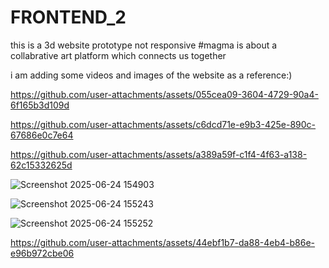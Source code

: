 # FRONTEND_2
this is a 3d website prototype not responsive
#magma is about a collabrative art platform which connects us together


i am adding some videos and images of the website as a reference:)

https://github.com/user-attachments/assets/055cea09-3604-4729-90a4-6f165b3d109d

https://github.com/user-attachments/assets/c6dcd71e-e9b3-425e-890c-67686e0c7e64

https://github.com/user-attachments/assets/a389a59f-c1f4-4f63-a138-62c15332625d

![Screenshot 2025-06-24 154903](https://github.com/user-attachments/assets/6af33c30-60db-4d6a-a032-fc982714792f)

![Screenshot 2025-06-24 155243](https://github.com/user-attachments/assets/b677df4e-1071-4163-9bd5-355d71f5ec30)

![Screenshot 2025-06-24 155252](https://github.com/user-attachments/assets/63f2fdd2-ed6c-4a5b-9b44-fe3c1d7cf0f2)



https://github.com/user-attachments/assets/44ebf1b7-da88-4eb4-b86e-e96b972cbe06

